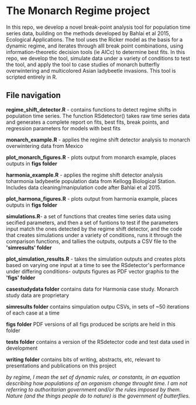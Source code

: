 # The Monarch Regime project

In this repo, we develop a novel break-point analysis tool for population time series data, building on the methods developed by Bahlai et al 2015, Ecological Applications. The tool uses the Ricker model as the basis for a dynamic regime, and iterates through alll break point combinations, using information-theoretic decision tools (ie AICc) to determine best fits. In this repo, we develop the tool, simulate data under a variety of conditions to test the tool, and apply the tool to  case studies of monarch butterfly overwintering and multicolored Asian ladybeetle invasions. This tool is scripted entirely in R.

## File navigation

**regime_shift_detector.R** - contains functions to detect regime shifts in population time series. The function RSdetector() takes raw time series data and generates a complete report on fits, best fits, break points, and regression parameters for models with best fits

**monarch_example.R** - applies the regime shift detector analysis to monarch overwintering data from Mexico

**plot_monarch_figures.R** - plots output from monarch example, places outputs in **figs folder**

**harmonia_example.R** - applies the regime shift detector analysis toharmonia ladybeetle population data from Kellogg Biological Station. Includes data cleaning/manipulation code after Bahlai et al 2015.

**plot_harmona_figures.R** - plots output from harmonia example, places outputs in **figs folder**

**simulations.R**- a set of functions that creates time series data using secified parameters, and then a set of funtions to test if the parameters input match the ones detected by the regime shift detector, and the code that creates simulations under a variety of conditions, runs it through the comparison functions, and tallies the outputs, outputs a CSV file to the **'simresults' folder**

**plot_simulation_results.R** - takes the simulation outputs and creates plots based on varying one input at a time to see the RSdetector's performance under differing conditions- outputs figures as PDF vector graphis to the **'figs' folder**

**casestudydata folder** contains data for Harmonia case study. Monarch study data are proprietary

**simresults folder** contains simpulation outpu CSVs, in sets of ~50 iterations of each case at a time

**figs folder** PDF versions of all figs produced be scripts are held in this folder

**tests folder** contains a version of the RSdetector code and test data used in development

**writing folder** contains bits of writing, abstracts, etc, relevant to presentations and publications on this project








*by regime, I mean the set of dynamic rules, or constants, in an equation describing how populations of an organism change throught time. I am not referring to authoritarian government and/or the rules imposed by them. Nature (and the things people do to nature) is the government of butterflies.*
